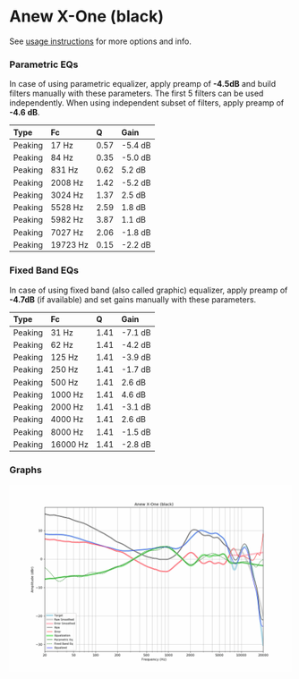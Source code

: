 # Anew X-One (black)
See [usage instructions](https://github.com/jaakkopasanen/AutoEq#usage) for more options and info.

### Parametric EQs
In case of using parametric equalizer, apply preamp of **-4.5dB** and build filters manually
with these parameters. The first 5 filters can be used independently.
When using independent subset of filters, apply preamp of **-4.6 dB**.

| Type    | Fc       |    Q | Gain    |
|:--------|:---------|:-----|:--------|
| Peaking | 17 Hz    | 0.57 | -5.4 dB |
| Peaking | 84 Hz    | 0.35 | -5.0 dB |
| Peaking | 831 Hz   | 0.62 | 5.2 dB  |
| Peaking | 2008 Hz  | 1.42 | -5.2 dB |
| Peaking | 3024 Hz  | 1.37 | 2.5 dB  |
| Peaking | 5528 Hz  | 2.59 | 1.8 dB  |
| Peaking | 5982 Hz  | 3.87 | 1.1 dB  |
| Peaking | 7027 Hz  | 2.06 | -1.8 dB |
| Peaking | 19723 Hz | 0.15 | -2.2 dB |

### Fixed Band EQs
In case of using fixed band (also called graphic) equalizer, apply preamp of **-4.7dB**
(if available) and set gains manually with these parameters.

| Type    | Fc       |    Q | Gain    |
|:--------|:---------|:-----|:--------|
| Peaking | 31 Hz    | 1.41 | -7.1 dB |
| Peaking | 62 Hz    | 1.41 | -4.2 dB |
| Peaking | 125 Hz   | 1.41 | -3.9 dB |
| Peaking | 250 Hz   | 1.41 | -1.7 dB |
| Peaking | 500 Hz   | 1.41 | 2.6 dB  |
| Peaking | 1000 Hz  | 1.41 | 4.6 dB  |
| Peaking | 2000 Hz  | 1.41 | -3.1 dB |
| Peaking | 4000 Hz  | 1.41 | 2.6 dB  |
| Peaking | 8000 Hz  | 1.41 | -1.5 dB |
| Peaking | 16000 Hz | 1.41 | -2.8 dB |

### Graphs
![](./Anew%20X-One%20(black).png)